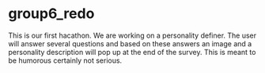 # group6_redo
This is our first hacathon. We are working on a personality definer. The user will answer several questions and based on these answers an image
and a personality description will pop up at the end of the survey. This is meant to be humorous certainly not serious.
